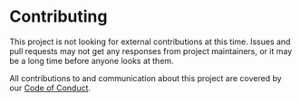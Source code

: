 # Contributing

This project is not looking for external contributions at this time. Issues and
pull requests may not get any responses from project maintainers, or it may be a
long time before anyone looks at them.

All contributions to and communication about this project are covered by our
[Code of Conduct](CODE_OF_CONDUCT.md).
